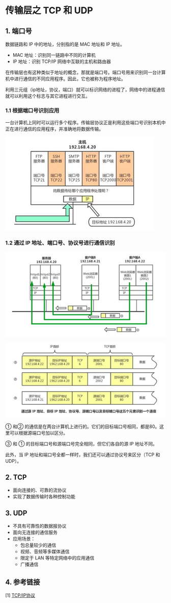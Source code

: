 # 传输层之 TCP 和 UDP

## 1. 端口号

数据链路和 IP 中的地址，分别指的是 MAC 地址和 IP 地址。

- MAC 地址：识别同一链路中不同的计算机
- IP 地址：识别 TCP/IP 网络中互联的主机和路由器

在传输层也有这种类似于地址的概念，那就是端口号。端口号用来识别同一台计算机中进行通信的不同应用程序。因此，它也被称为程序地址。

利用三元组（ip地址，协议，端口）就可以标识网络的进程了，网络中的进程通信就可以利用这个标志与其它进程进行交互。

### 1.1 根据端口号识别应用

一台计算机上同时可以运行多个程序。传输层协议正是利用这些端口号识别本机中正在进行通信的应用程序，并准确地将数据传输。

![端口号识别应用](../Pic/port.png)

### 1.2 通过 IP 地址、端口号、协议号进行通信识别

![](../Pic/pic7.png)

![通过端口号、IP地址、协议号进行通信识别](../Pic/pic6.png)

① 和② 的通信是在两台计算机上进行的。它们的目标端口号相同，都是80。这里可以根据源端口号加以区分。

③ 和 ① 的目标端口号和源端口号完全相同，但它们各自的源 IP 地址不同。

此外，当 IP 地址和端口号全都一样时，我们还可以通过协议号来区分（TCP 和 UDP）。

## 2. TCP

- 面向连接的、可靠的流协议
- 实现了数据传输时各种控制功能

## 3. UDP

- 不具有可靠性的数据报协议
- 面向无连接的通信服务
- 应用场景：
  - 包总量较少的通信
  - 视频、音频等多媒体通信
  - 限定于 LAN 等特定网络中的应用通信
  - 广播通信

## 4. 参考链接

[1] [TCP/IP协议](https://www.51cto.com/article/597961.html)
